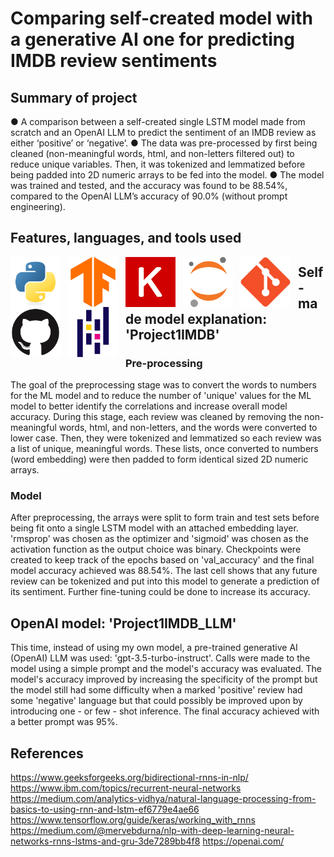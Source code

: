 # Comparing self-created model with a generative AI one for predicting IMDB review sentiments

## Summary of project
●	A comparison between a self-created single LSTM model made from scratch and an OpenAI LLM to predict the sentiment of an IMDB review as either ‘positive’ or ‘negative’.
●	The data was pre-processed by first being cleaned (non-meaningful words, html, and non-letters filtered out) to reduce unique variables. Then, it was tokenized and lemmatized before being padded into 2D numeric arrays to be fed into the model. 
●	The model was trained and tested, and the accuracy was found to be 88.54%, compared to the OpenAI LLM’s accuracy of 90.0% (without prompt engineering).

## Features, languages, and tools used
<img align="left" alt="Python" width="80px" style="padding-right:12px;" src="https://github.com/devicons/devicon/blob/v2.16.0/icons/python/python-original.svg" />
<img align="left" alt="TensorFlow" width="80px" style="padding-right:12px;" src="https://github.com/devicons/devicon/blob/v2.16.0/icons/tensorflow/tensorflow-original.svg" />
<img align="left" alt="Keras" width="80px" style="padding-right:12px;" src="https://github.com/devicons/devicon/blob/v2.16.0/icons/keras/keras-original.svg" />
<img align="left" alt="Jupyter" width="80px" style="padding-right:12px;" src="https://github.com/devicons/devicon/blob/v2.16.0/icons/jupyter/jupyter-original.svg" />
<img align="left" alt="Git" width="80px" style="padding-right:12px;" src="https://github.com/devicons/devicon/blob/v2.16.0/icons/git/git-plain.svg" />
<img align="left" alt="Github" width="80px" style="padding-right:12px;" src="https://github.com/devicons/devicon/blob/v2.16.0/icons/github/github-original.svg" />
<img align="left" alt="Pandas" width="80px" style="padding-right:12px;" src="https://github.com/devicons/devicon/blob/v2.16.0/icons/pandas/pandas-original.svg" />

## Self-made model explanation: 'Project1IMDB'
### Pre-processing
The goal of the preprocessing stage was to convert the words to numbers for the ML model and to reduce the number of 'unique' values for 
the ML model to better identify the correlations and increase overall model accuracy.
During this stage, each review was cleaned by removing the non-meaningful words, html, and non-letters, and the words were
converted to lower case. Then, they were tokenized and lemmatized so each review was a list of unique, meaningful words. These lists, once
converted to numbers (word embedding) were then padded to form identical sized 2D numeric arrays. 
### Model
After preprocessing, the arrays were split to form train and test sets before being fit onto a single LSTM model with an attached 
embedding layer. 'rmsprop' was chosen as the optimizer and 'sigmoid' was chosen as the activation function as the output choice was binary.
Checkpoints were created to keep track of the epochs based on 'val_accuracy' and the final model accuracy achieved was 88.54%. The last cell
shows that any future review can be tokenized and put into this model to generate a prediction of its sentiment. Further fine-tuning could
be done to increase its accuracy.
## OpenAI model: 'Project1IMDB_LLM'
This time, instead of using my own model, a pre-trained generative AI (OpenAI) LLM was used: 'gpt-3.5-turbo-instruct'. Calls were made to the
model using a simple prompt and the model's accuracy was evaluated. The model's accuracy improved by increasing the specificity of the 
prompt but the model still had some difficulty when a marked 'positive' review had some 'negative' language but that could possibly be
improved upon by introducing one - or few - shot inference. The final accuracy achieved with a better prompt was 95%.

## References
https://www.geeksforgeeks.org/bidirectional-rnns-in-nlp/
https://www.ibm.com/topics/recurrent-neural-networks
https://medium.com/analytics-vidhya/natural-language-processing-from-basics-to-using-rnn-and-lstm-ef6779e4ae66
https://www.tensorflow.org/guide/keras/working_with_rnns
https://medium.com/@mervebdurna/nlp-with-deep-learning-neural-networks-rnns-lstms-and-gru-3de7289bb4f8
https://openai.com/
